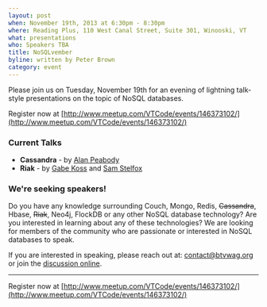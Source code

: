 ```yaml
---
layout: post
when: November 19th, 2013 at 6:30pm - 8:30pm
where: Reading Plus, 110 West Canal Street, Suite 301, Winooski, VT
what: presentations
who: Speakers TBA
title: NoSQLvember
byline: written by Peter Brown
category: event
---
```


Please join us on Tuesday, November 19th for an evening of lightning
talk-style presentations on the topic of NoSQL databases.

Register now at [http://www.meetup.com/VTCode/events/146373102/](http://www.meetup.com/VTCode/events/146373102/)

### Current Talks

* **Cassandra** - by [Alan Peabody](https://twitter.com/alanpeabody)
* **Riak** - by [Gabe Koss](https://twitter.com/granolocks) and [Sam Stelfox](https://twitter.com/SamStelfox)

### We're seeking speakers!

Do you have any knowledge surrounding Couch, Mongo, Redis, <del>Cassandra</del>, Hbase, <del>Riak</del>, Neo4j, FlockDB or any other NoSQL database technology? Are you interested in learning about any of these technologies? We are looking for members of the community who are passionate or interested in NoSQL databases to speak.

If you are interested in speaking, please reach out at: [contact@btvwag.org](mailto:contact@btvwag.org) or join the [discussion online](http://vtonline.org/t/seeking-speakers-btvwag-nosql-night-nov-19th/11).

---

Register now at [http://www.meetup.com/VTCode/events/146373102/](http://www.meetup.com/VTCode/events/146373102/)
